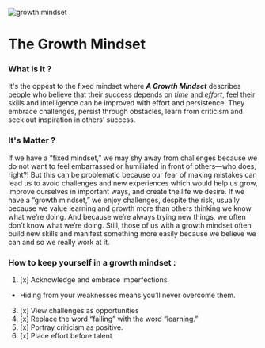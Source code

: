 ![growth mindset](https://blog.cengage.com/wp-content/uploads/2020/11/blog-growth-mindset-1511130.png)
# The Growth Mindset 

### What is it ?

   It's the oppest to the fixed mindset where ***A Growth Mindset*** describes people who believe that their success depends on *time* and *effort*, feel their skills and intelligence can be improved with effort and persistence. They embrace challenges, persist through obstacles, learn from criticism and seek out inspiration in others’ success.
  
  
### It's Matter ?
  If we have a “fixed mindset,” we may shy away from challenges because we do not want to feel embarrassed or humiliated in front of others—who does, right?! But this can be problematic because our fear of making mistakes can lead us to avoid challenges and new experiences which would help us grow, improve ourselves in important ways, and create the life we desire. If we have a “growth mindset,” we enjoy challenges, despite the risk, usually because we value learning and growth more than others thinking we know what we’re doing. And because we’re always trying new things, we often don’t know what we’re doing. Still, those of us with a growth mindset often build new skills and manifest something more easily because we believe we can and so we really work at it.
  
  
  
###  How to keep yourself in a growth mindset :

1.  [x] Acknowledge and embrace imperfections.
  - Hiding from your weaknesses means you’ll never overcome them. 
3.  [x] View challenges as opportunities
4.  [x] Replace the word “failing” with the word “learning.”
5.  [x] Portray criticism as positive.
6.  [x] Place effort before talent
